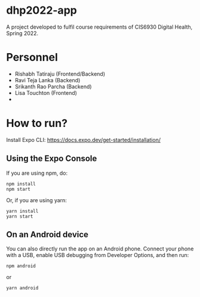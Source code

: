 # dhp2022-app

A project developed to fulfil course requirements of CIS6930 Digital Health, Spring 2022.

# Personnel
- Rishabh Tatiraju (Frontend/Backend)
- Ravi Teja Lanka (Backend)
- Srikanth Rao Parcha (Backend)
- Lisa Touchton (Frontend)
- 
# How to run?
Install Expo CLI: https://docs.expo.dev/get-started/installation/

## Using the Expo Console
If you are using npm, do:
```
npm install
npm start
```
Or, if you are using yarn:
```
yarn install
yarn start
```

## On an Android device
You can also directly run the app on an Android phone. Connect your phone with a USB, enable USB debugging from Developer Options, and then run:
```
npm android
```
or
```
yarn android
```
